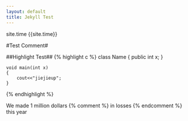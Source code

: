 ```yaml
---
layout: default
title: Jekyll Test
---
```

site.time
{{site.time}}

#Test Comment#

##Highlight Test##
{% highlight c %}
	class Name
	{
		public int x;
	}
	
	void main(int x)
	{
		cout<<"jiejieup";
	}
{% endhighlight %}

We made 1 million dollars {% comment %} in losses {% endcomment %} this year



